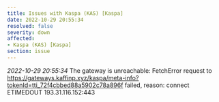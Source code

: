 ```yaml
---
title: Issues with Kaspa (KAS) [Kaspa]
date: 2022-10-29 20:55:34
resolved: false
severity: down
affected:
- Kaspa (KAS) [Kaspa]
section: issue
---
```


*2022-10-29 20:55:34* The gateway is unreachable: FetchError request to https://gateways.kaffinp.xyz/kaspa/meta-info?tokenId=tti_72f4cbbed88a5902c78a896f failed, reason: connect ETIMEDOUT 193.31.116.152:443